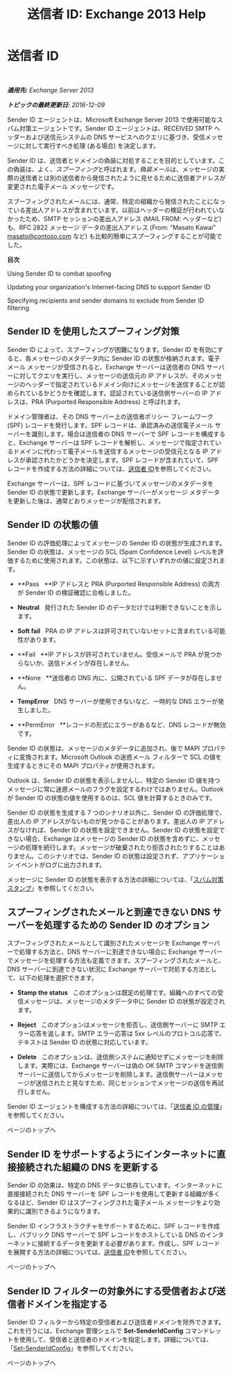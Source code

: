 ﻿---
title: '送信者 ID: Exchange 2013 Help'
TOCTitle: 送信者 ID
ms:assetid: 0f628f83-df8c-43fb-bf49-7aaa9ec69ab1
ms:mtpsurl: https://technet.microsoft.com/ja-jp/library/Aa996295(v=EXCHG.150)
ms:contentKeyID: 49895245
ms.date: 05/23/2018
mtps_version: v=EXCHG.150
ms.translationtype: MT
---

# 送信者 ID

 

_**適用先:** Exchange Server 2013_

_**トピックの最終更新日:** 2016-12-09_

Sender ID エージェントは、Microsoft Exchange Server 2013 で使用可能なスパム対策エージェントです。Sender ID エージェントは、RECEIVED SMTP ヘッダーおよび送信元システムの DNS サービスへのクエリに基づき、受信メッセージに対して実行すべき処理 (ある場合) を決定します。

Sender ID は、送信者とドメインの偽装に対処することを目的としています。この偽装は、よく、*スプーフィング*と呼ばれます。*偽装メール*は、メッセージの実際の送信者とは別の送信者から発信されたように見せるために送信者アドレスが変更された電子メール メッセージです。

スプーフィングされたメールには、通常、特定の組織から発信されたことになっている差出人アドレスが含まれています。以前はヘッダーの検証が行われていなかったため、SMTP セッションの差出人アドレス (MAIL FROM: ヘッダーなど) も、RFC 2822 メッセージ データの差出人アドレス (From: "Masato Kawai" masato@contoso.com など) も比較的簡単にスプーフィングすることが可能でした。

**目次**

Using Sender ID to combat spoofing

Updating your organization's Internet-facing DNS to support Sender ID

Specifying recipients and sender domains to exclude from Sender ID filtering

## Sender ID を使用したスプーフィング対策

Sender ID によって、スプーフィングが困難になります。Sender ID を有効にすると、各メッセージのメタデータ内に Sender ID の状態が格納されます。電子メール メッセージが受信されると、Exchange サーバーは送信者の DNS サーバーに対してクエリを実行し、メッセージの送信元の IP アドレスが、そのメッセージのヘッダーで指定されているドメイン向けにメッセージを送信することが認められているかどうかを確認します。認証されている送信側サーバーの IP アドレスは、PRA (Purported Responsible Address) と呼ばれます。

ドメイン管理者は、その DNS サーバー上の送信者ポリシー フレームワーク (SPF) レコードを発行します。SPF レコードは、承認済みの送信電子メール サーバーを識別します。場合は送信者の DNS サーバーで SPF レコードを構成すると、Exchange サーバーは SPF レコードを解析し、メッセージで指定されているドメインに代わって電子メールを送信するメッセージの受信元となる IP アドレスが承認されたかどうかを決定します。SPF レコードが含まれていて、SPF レコードを作成する方法の詳細については、[送信者 ID](https://go.microsoft.com/fwlink/p/?linkid=50977)を参照してください。

Exchange サーバーは、SPF レコードに基づいてメッセージのメタデータを Sender ID の状態で更新します。Exchange サーバーがメッセージ メタデータを更新した後は、通常どおりメッセージが配信されます。

## Sender ID の状態の値

Sender ID の評価処理によってメッセージの Sender ID の状態が生成されます。Sender ID の状態は、メッセージの SCL (Spam Confidence Level) レベルを評価するために使用されます。この状態は、以下に示すいずれかの値に設定されます。

  - **Pass   **IP アドレスと PRA (Purported Responsible Address) の両方が Sender ID の検証確認に合格しました。

  - **Neutral**   発行された Sender ID のデータだけでは判断できないことを示します。

  - **Soft fail**   PRA の IP アドレスは許可されていないセットに含まれている可能性があります。

  - **Fail   **IP アドレスが許可されていません。受信メールで PRA が見つからないか、送信ドメインが存在しません。

  - **None   **送信者の DNS 内に、公開されている SPF データが存在しません。

  - **TempError**   DNS サーバーが使用できないなど、一時的な DNS エラーが発生しました。

  - **PermError   **レコードの形式にエラーがあるなど、DNS レコードが無効です。

Sender ID の状態は、メッセージのメタデータに追加され、後で MAPI プロパティに変換されます。Microsoft Outlook の迷惑メール フィルターで SCL の値を生成するときにその MAPI プロパティが使用されます。

Outlook は、Sender ID の状態を表示しませんし、特定の Sender ID 値を持つメッセージに常に迷惑メールのフラグを設定するわけではありません。Outlook が Sender ID の状態の値を使用するのは、SCL 値を計算するときのみです。

Sender ID の状態を生成する 7 つのシナリオ以外に、Sender ID の評価処理で、差出人の IP アドレスがないものが見つかることがあります。差出人の IP アドレスがなければ、Sender ID の状態を設定できません。Sender ID の状態を設定できない場合、Exchange はメッセージの Sender ID の状態を含めずに、メッセージの処理を続行します。メッセージが破棄されたり拒否されたりすることはありません。このシナリオでは、Sender ID の状態は設定されず、アプリケーション イベントがログに出力されます。

メッセージに Sender ID の状態を表示する方法の詳細については、「[スパム対策スタンプ](anti-spam-stamps-exchange-2013-help.md)」を参照してください。

## スプーフィングされたメールと到達できない DNS サーバーを処理するための Sender ID のオプション

スプーフィングされたメールとして識別されたメッセージを Exchange サーバーで処理する方法と、DNS サーバーに到達できない場合に Exchange サーバーでメッセージを処理する方法も定義できます。スプーフィングされたメールと、DNS サーバーに到達できない状況に Exchange サーバーで対処する方法として、以下の処理を選択できます。

  - **Stamp the status**   このオプションは既定の処理です。組織へのすべての受信メッセージは、メッセージのメタデータ中に Sender ID の状態が設定されます。

  - **Reject**   このオプションはメッセージを拒否し、送信側サーバーに SMTP エラー応答を返します。SMTP エラー応答は 5*xx* レベルのプロトコル応答で、テキストは Sender ID の状態に対応しています。

  - **Delete**   このオプションは、送信側システムに通知せずにメッセージを削除します。実際には、Exchange サーバーは偽の OK SMTP コマンドを送信側サーバーに送信してからメッセージを削除します。送信側サーバーはメッセージが送信されたと見なすため、同じセッションでメッセージの送信を再試行しません。

Sender ID エージェントを構成する方法の詳細については、「[送信者 ID の管理](manage-sender-id-exchange-2013-help.md)」を参照してください。

ページのトップへ

## Sender ID をサポートするようにインターネットに直接接続された組織の DNS を更新する

Sender ID の効果は、特定の DNS データに依存しています。インターネットに直接接続された DNS サーバーを SPF レコードを使用して更新する組織が多くなるほど、Sender ID はスプーフィングされた電子メール メッセージをより効果的に識別できるようになります。

Sender ID インフラストラクチャをサポートするために、SPF レコードを作成し、パブリック DNS サーバーで SPF レコードをホストしている DNS のインターネットに接続するデータを更新する必要があります。作成し、SPF レコードを展開する方法の詳細については、[送信者 ID](https://go.microsoft.com/fwlink/p/?linkid=50977)を参照してください。

ページのトップへ

## Sender ID フィルターの対象外にする受信者および送信者ドメインを指定する

Sender ID フィルターから特定の受信者および送信者ドメインを除外できます。これを行うには、Exchange 管理シェルで **Set-SenderIdConfig** コマンドレットを使用して、受信者と送信者のドメインを指定します。詳細については、「[Set-SenderIdConfig](https://technet.microsoft.com/ja-jp/library/aa998859\(v=exchg.150\))」を参照してください。

ページのトップへ


